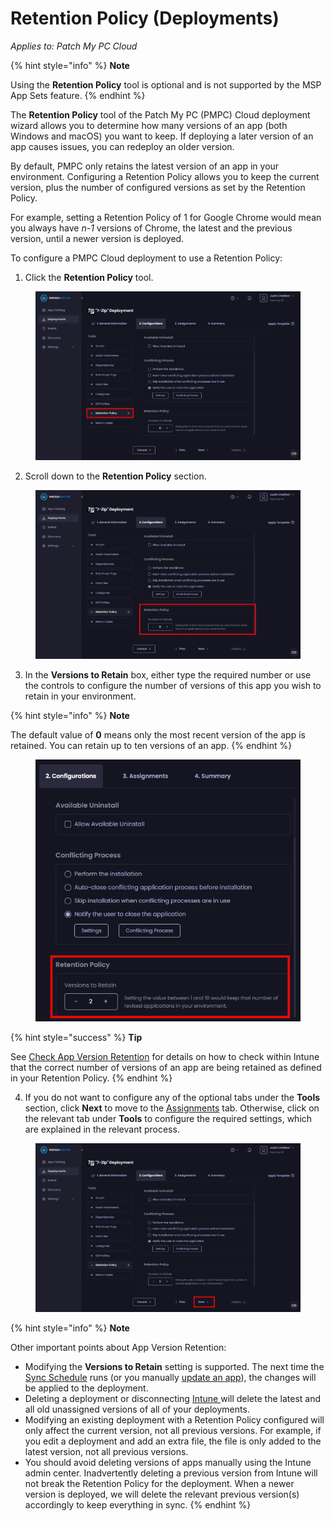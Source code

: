 # Retention Policy (Deployments)

_Applies to: Patch My PC Cloud_

{% hint style="info" %}
**Note**

Using the **Retention Policy** tool is optional and is not supported by the MSP App Sets feature.
{% endhint %}

The **Retention Policy** tool of the Patch My PC (PMPC) Cloud deployment wizard allows you to determine how many versions of an app (both Windows and macOS) you want to keep. If deploying a later version of an app causes issues, you can redeploy an older version.

By default, PMPC only retains the latest version of an app in your environment. Configuring a Retention Policy allows you to keep the current version, plus the number of configured versions as set by the Retention Policy.

For example, setting a Retention Policy of 1 for Google Chrome would mean you always have _n-1_ versions of Chrome, the latest and the previous version, until a newer version is deployed.

To configure a PMPC Cloud deployment to use a Retention Policy:

1. Click the **Retention Policy** tool.

<figure><img src="/_images/gitbook/image%20%2899%29.png" alt="Clicking the “Retention Policy” tool" width="563"><figcaption></figcaption></figure>

2. Scroll down to the **Retention Policy** section.

<figure><img src="/_images/gitbook/image%20%28100%29.png" alt="Scrolling down to the “Retention Policy” section." width="563"><figcaption></figcaption></figure>

3. In the **Versions to Retain** box, either type the required number or use the controls to configure the number of versions of this app you wish to retain in your environment.

{% hint style="info" %}
**Note**

The default value of **0** means only the most recent version of the app is retained. You can retain up to ten versions of an app.
{% endhint %}

<figure><img src="/_images/gitbook/image%20%2861%29.png" alt="Configuring the number of versions of this app to retain using the “Versions to Retain” box" width="431"><figcaption></figcaption></figure>

{% hint style="success" %}
**Tip**

See [Check App Version Retention](../../../cloud-reference/intune-reference/check-app-version-retention-in-intune.md) for details on how to check within Intune that the correct number of versions of an app are being retained as defined in your Retention Policy.
{% endhint %}

4. If you do not want to configure any of the optional tabs under the **Tools** section, click **Next** to move to the [Assignments](../cloud-assignments-deployment-tab.md) tab. Otherwise, click on the relevant tab under **Tools** to configure the required settings, which are explained in the relevant process.

<figure><img src="/_images/gitbook/image%20%28102%29.png" alt="Clicking “Next” to move to the “Assignments” tab" width="563"><figcaption></figcaption></figure>

{% hint style="info" %}
**Note**

Other important points about App Version Retention:

* Modifying the **Versions to Retain** setting is supported. The next time the [Sync Schedule](../../../cloud-administration/manage-the-sync-schedule-in-cloud.md) runs (or you manually [update an app](../../manage-updates-in-cloud/)), the changes will be applied to the deployment.
* Deleting a deployment or disconnecting [Intune ](../../../cloud-administration/manage-your-environments-in-cloud/manage-cloud-intune-tenants.md#deleting-an-intune-tenant-connection)will delete the latest and all old unassigned versions of all of your deployments.
* Modifying an existing deployment with a Retention Policy configured will only affect the current version, not all previous versions. For example, if you edit a deployment and add an extra file, the file is only added to the latest version, not all previous versions.
* You should avoid deleting versions of apps manually using the Intune admin center. Inadvertently deleting a previous version from Intune will not break the Retention Policy for the deployment. When a newer version is deployed, we will delete the relevant previous version(s) accordingly to keep everything in sync.
{% endhint %}

